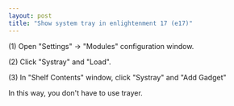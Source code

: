 ```yaml
---
layout: post
title: "Show system tray in enlightenment 17 (e17)"
---
```

(1)
Open "Settings" -> "Modules" configuration window.

(2)
Click "Systray" and "Load".

(3)
In "Shelf Contents" window, click "Systray" and "Add Gadget"

In this way, you don't have to use trayer.
